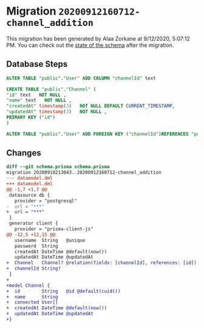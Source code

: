 # Migration `20200912160712-channel_addition`

This migration has been generated by Alaa Zorkane at 9/12/2020, 5:07:12 PM.
You can check out the [state of the schema](./schema.prisma) after the migration.

## Database Steps

```sql
ALTER TABLE "public"."User" ADD COLUMN "channelId" text   

CREATE TABLE "public"."Channel" (
"id" text   NOT NULL ,
"name" text   NOT NULL ,
"createdAt" timestamp(3)   NOT NULL DEFAULT CURRENT_TIMESTAMP,
"updatedAt" timestamp(3)   NOT NULL ,
PRIMARY KEY ("id")
)

ALTER TABLE "public"."User" ADD FOREIGN KEY ("channelId")REFERENCES "public"."Channel"("id") ON DELETE SET NULL ON UPDATE CASCADE
```

## Changes

```diff
diff --git schema.prisma schema.prisma
migration 20200910213043..20200912160712-channel_addition
--- datamodel.dml
+++ datamodel.dml
@@ -1,7 +1,7 @@
 datasource db {
   provider = "postgresql"
-  url = "***"
+  url = "***"
 }
 generator client {
   provider = "prisma-client-js"
@@ -12,5 +12,15 @@
   username  String   @unique
   password  String
   createdAt DateTime @default(now())
   updatedAt DateTime @updatedAt
+  Channel   Channel? @relation(fields: [channelId], references: [id])
+  channelId String?
 }
+
+model Channel {
+  id        String   @id @default(cuid())
+  name      String
+  connected User[]
+  createdAt DateTime @default(now())
+  updatedAt DateTime @updatedAt
+}
```


